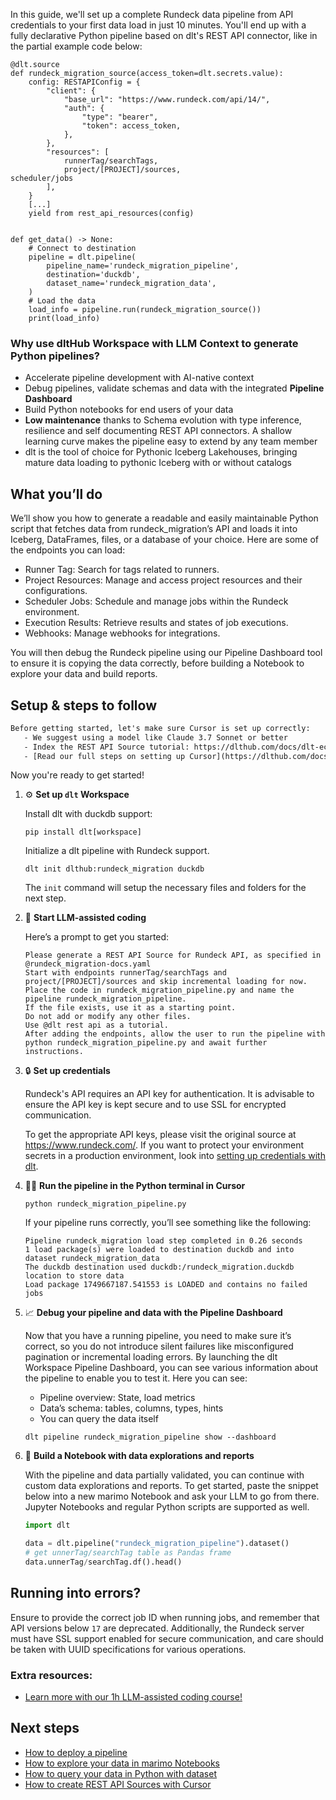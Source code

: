 In this guide, we'll set up a complete Rundeck data pipeline from API credentials to your first data load in just 10 minutes. You'll end up with a fully declarative Python pipeline based on dlt's REST API connector, like in the partial example code below:

```python-outcome
@dlt.source
def rundeck_migration_source(access_token=dlt.secrets.value):
    config: RESTAPIConfig = {
        "client": {
            "base_url": "https://www.rundeck.com/api/14/",
            "auth": {
                "type": "bearer",
                "token": access_token,
            },
        },
        "resources": [
            runnerTag/searchTags,
            project/[PROJECT]/sources,
scheduler/jobs
        ],
    }
    [...]
    yield from rest_api_resources(config)


def get_data() -> None:
    # Connect to destination
    pipeline = dlt.pipeline(
        pipeline_name='rundeck_migration_pipeline',
        destination='duckdb',
        dataset_name='rundeck_migration_data', 
    )
    # Load the data
    load_info = pipeline.run(rundeck_migration_source())
    print(load_info) 
```

### Why use dltHub Workspace with LLM Context to generate Python pipelines?

- Accelerate pipeline development with AI-native context
- Debug pipelines, validate schemas and data with the integrated **Pipeline Dashboard**
- Build Python notebooks for end users of your data
- **Low maintenance** thanks to Schema evolution with type inference, resilience and self documenting REST API connectors. A shallow learning curve makes the pipeline easy to extend by any team member
- dlt is the tool of choice for Pythonic Iceberg Lakehouses, bringing mature data loading to pythonic Iceberg with or without catalogs

## What you’ll do

We’ll show you how to generate a readable and easily maintainable Python script that fetches data from rundeck_migration’s API and loads it into Iceberg, DataFrames, files, or a database of your choice. Here are some of the endpoints you can load:

- Runner Tag: Search for tags related to runners.
- Project Resources: Manage and access project resources and their configurations.
- Scheduler Jobs: Schedule and manage jobs within the Rundeck environment.
- Execution Results: Retrieve results and states of job executions.
- Webhooks: Manage webhooks for integrations.

You will then debug the Rundeck pipeline using our Pipeline Dashboard tool to ensure it is copying the data correctly, before building a Notebook to explore your data and build reports.

## Setup & steps to follow

```default
Before getting started, let's make sure Cursor is set up correctly:
   - We suggest using a model like Claude 3.7 Sonnet or better
   - Index the REST API Source tutorial: https://dlthub.com/docs/dlt-ecosystem/verified-sources/rest_api/ and add it to context as **@dlt rest api**
   - [Read our full steps on setting up Cursor](https://dlthub.com/docs/dlt-ecosystem/llm-tooling/cursor-restapi#23-configuring-cursor-with-documentation)
```

Now you're ready to get started!

1. ⚙️ **Set up `dlt` Workspace**
    
    Install dlt with duckdb support:
    ```shell
    pip install dlt[workspace]
    ```

    Initialize a dlt pipeline with Rundeck support.
    ```shell
    dlt init dlthub:rundeck_migration duckdb
    ```

    The `init` command will setup the necessary files and folders for the next step.
    
2. 🤠 **Start LLM-assisted coding**
    
    Here’s a prompt to get you started:
    
    ```prompt
    Please generate a REST API Source for Rundeck API, as specified in @rundeck_migration-docs.yaml 
    Start with endpoints runnerTag/searchTags and project/[PROJECT]/sources and skip incremental loading for now. 
    Place the code in rundeck_migration_pipeline.py and name the pipeline rundeck_migration_pipeline. 
    If the file exists, use it as a starting point. 
    Do not add or modify any other files. 
    Use @dlt rest api as a tutorial. 
    After adding the endpoints, allow the user to run the pipeline with python rundeck_migration_pipeline.py and await further instructions.
    ```

    
3. 🔒 **Set up credentials** 
    
    Rundeck's API requires an API key for authentication. It is advisable to ensure the API key is kept secure and to use SSL for encrypted communication.
    
    To get the appropriate API keys, please visit the original source at https://www.rundeck.com/.
    If you want to protect your environment secrets in a production environment, look into [setting up credentials with dlt](https://dlthub.com/docs/walkthroughs/add_credentials).
    
4. 🏃‍♀️ **Run the pipeline in the Python terminal in Cursor**
    
    ```shell
    python rundeck_migration_pipeline.py
    ```
    
    If your pipeline runs correctly, you’ll see something like the following:
    
    ```shell
    Pipeline rundeck_migration load step completed in 0.26 seconds
    1 load package(s) were loaded to destination duckdb and into dataset rundeck_migration_data
    The duckdb destination used duckdb:/rundeck_migration.duckdb location to store data
    Load package 1749667187.541553 is LOADED and contains no failed jobs
    ```
    
5. 📈 **Debug your pipeline and data with the Pipeline Dashboard**

    Now that you have a running pipeline, you need to make sure it’s correct, so you do not introduce silent failures like misconfigured pagination or incremental loading errors. By launching the dlt Workspace Pipeline Dashboard, you can see various information about the pipeline to enable you to test it. Here you can see:
    - Pipeline overview: State, load metrics
    - Data’s schema: tables, columns, types, hints
    - You can query the data itself
    
    ```shell
    dlt pipeline rundeck_migration_pipeline show --dashboard
    ```
    
6. 🐍 **Build a Notebook with data explorations and reports**

    With the pipeline and data partially validated, you can continue with custom data explorations and reports. To get started, paste the snippet below into a new marimo Notebook and ask your LLM to go from there. Jupyter Notebooks and regular Python scripts are supported as well.

    
    ```python
    import dlt

   data = dlt.pipeline("rundeck_migration_pipeline").dataset()
   # get unnerTag/searchTag table as Pandas frame
   data.unnerTag/searchTag.df().head()
    ```

## Running into errors?

Ensure to provide the correct job ID when running jobs, and remember that API versions below `17` are deprecated. Additionally, the Rundeck server must have SSL support enabled for secure communication, and care should be taken with UUID specifications for various operations.

### Extra resources:

- [Learn more with our 1h LLM-assisted coding course!](https://www.youtube.com/watch?v=GGid70rnJuM)

## Next steps

- [How to deploy a pipeline](https://dlthub.com/docs/walkthroughs/deploy-a-pipeline)
- [How to explore your data in marimo Notebooks](https://dlthub.com/docs/general-usage/dataset-access/marimo)
- [How to query your data in Python with dataset](https://dlthub.com/docs/general-usage/dataset-access/dataset)
- [How to create REST API Sources with Cursor](https://dlthub.com/docs/dlt-ecosystem/llm-tooling/cursor-restapi)